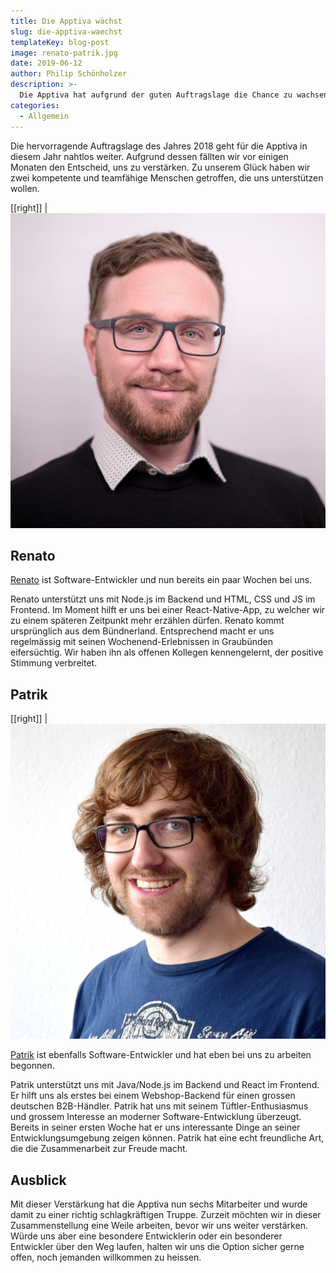 ```yaml
---
title: Die Apptiva wächst
slug: die-apptiva-waechst
templateKey: blog-post
image: renato-patrik.jpg
date: 2019-06-12
author: Philip Schönholzer
description: >-
  Die Apptiva hat aufgrund der guten Auftragslage die Chance zu wachsen. Mit Renato und Patrik freuen wir uns, zwei "Neue" bei uns im Team begrüssen zu dürfen.
categories:
  - Allgemein
---
```


Die hervorragende Auftragslage des Jahres 2018 geht für die Apptiva in diesem Jahr nahtlos weiter. Aufgrund dessen fällten wir vor einigen Monaten den Entscheid, uns zu verstärken. Zu unserem Glück haben wir zwei kompetente und teamfähige Menschen getroffen, die uns unterstützen wollen.

[[right]]
|![Renato Wasescha](../../data/employees/renato-wasescha/renato-wasescha.jpg)

## Renato

[Renato](/renato-wasescha/) ist Software-Entwickler und nun bereits ein paar Wochen bei uns.

Renato unterstützt uns mit Node.js im Backend und HTML, CSS und JS im Frontend. Im Moment hilft er uns bei einer React-Native-App, zu welcher wir zu einem späteren Zeitpunkt mehr erzählen dürfen. Renato kommt ursprünglich aus dem Bündnerland. Entsprechend macht er uns regelmässig mit seinen Wochenend-Erlebnissen in Graubünden eifersüchtig. Wir haben ihn als offenen Kollegen kennengelernt, der positive Stimmung verbreitet.

## Patrik

[[right]]
|![Patrik Stutz](../../data/employees/patrik-stutz/patrik-stutz.jpg)

[Patrik](/patrik-stutz/) ist ebenfalls Software-Entwickler und hat eben bei uns zu arbeiten begonnen.

Patrik unterstützt uns mit Java/Node.js im Backend und React im Frontend. Er hilft uns als erstes bei einem Webshop-Backend für einen grossen deutschen B2B-Händler. Patrik hat uns mit seinem Tüftler-Enthusiasmus und grossem Interesse an moderner Software-Entwicklung überzeugt. Bereits in seiner ersten Woche hat er uns interessante Dinge an seiner Entwicklungsumgebung zeigen können. Patrik hat eine echt freundliche Art, die die Zusammenarbeit zur Freude macht.

## Ausblick

Mit dieser Verstärkung hat die Apptiva nun sechs Mitarbeiter und wurde damit zu einer richtig schlagkräftigen Truppe. Zurzeit möchten wir in dieser Zusammenstellung eine Weile arbeiten, bevor wir uns weiter verstärken. Würde uns aber eine besondere Entwicklerin oder ein besonderer Entwickler über den Weg laufen, halten wir uns die Option sicher gerne offen, noch jemanden willkommen zu heissen.
